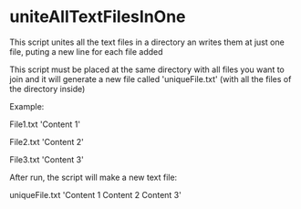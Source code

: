 # uniteAllTextFilesInOne
This script unites all the text files in a directory an writes them at just one file, puting a new line for each file added

This script must be placed at the same directory with all files you want to join
and it will generate a new file called 'uniqueFile.txt' (with all the files of the directory inside)

Example:

File1.txt
'Content 1'

File2.txt
'Content 2'

File3.txt
'Content 3'

After run, the script will make a new text file:

uniqueFile.txt
'Content 1
 Content 2
 Content 3'

